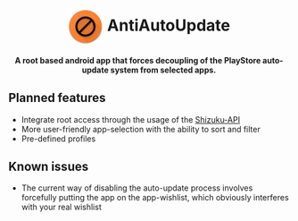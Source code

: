 <h1 align="center">
    <img align="center" width="64" src="app/src/main/res/mipmap-xxxhdpi/ic_launcher.png" alt="icon"/> AntiAutoUpdate
</h1>
<h4 align="center">A root based android app that forces decoupling of the PlayStore auto-update system from selected apps.</h4>

## Planned features
* Integrate root access through the usage of the [Shizuku-API](https://github.com/RikkaApps/Shizuku-API)
* More user-friendly app-selection with the ability to sort and filter
* Pre-defined profiles
## Known issues
* The current way of disabling the auto-update process involves forcefully putting the app on the app-wishlist, which obviously interferes with your real wishlist
